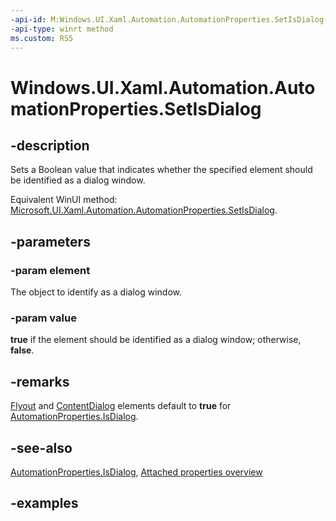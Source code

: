 ```yaml
---
-api-id: M:Windows.UI.Xaml.Automation.AutomationProperties.SetIsDialog(Windows.UI.Xaml.DependencyObject,System.Boolean)
-api-type: winrt method
ms.custom: RS5
---
```


<!-- Method syntax.
public void AutomationProperties.SetIsDialog(DependencyObject element, Boolean value)
-->

# Windows.UI.Xaml.Automation.AutomationProperties.SetIsDialog

## -description

Sets a Boolean value that indicates whether the specified element should be identified as a dialog window.

Equivalent WinUI method: [Microsoft.UI.Xaml.Automation.AutomationProperties.SetIsDialog](/windows/winui/api/microsoft.ui.xaml.automation.automationproperties.setisdialog).

## -parameters

### -param element

The object to identify as a dialog window.

### -param value

**true** if the element should be identified as a dialog window; otherwise, **false**.

## -remarks

[Flyout](..\windows.ui.xaml.controls\flyout.md) and [ContentDialog](..\windows.ui.xaml.controls\contentdialog.md) elements default to **true** for [AutomationProperties.IsDialog](automationproperties_isdialog.md).

## -see-also

[AutomationProperties.IsDialog](automationproperties_isdialog.md), [Attached properties overview](/windows/uwp/xaml-platform/attached-properties-overview)

## -examples
